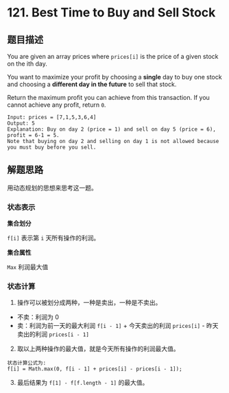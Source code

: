 # 121. Best Time to Buy and Sell Stock

## 题目描述

You are given an array prices where `prices[i]` is the price of a given stock on the ith day.

You want to maximize your profit by choosing a **single** day to buy one stock and choosing a **different day in the future** to sell that stock.

Return the maximum profit you can achieve from this transaction. If you cannot achieve any profit, return `0`.

```
Input: prices = [7,1,5,3,6,4]
Output: 5
Explanation: Buy on day 2 (price = 1) and sell on day 5 (price = 6), profit = 6-1 = 5.
Note that buying on day 2 and selling on day 1 is not allowed because you must buy before you sell.
```

## 解题思路

用动态规划的思想来思考这一题。

### 状态表示

**集合划分**

`f[i]` 表示第 `i` 天所有操作的利润。

**集合属性**

`Max` 利润最大值

### 状态计算

1. 操作可以被划分成两种，一种是卖出，一种是不卖出。
* 不卖：利润为 0
* 卖：利润为前一天的最大利润 `f[i - 1]` + 今天卖出的利润 `prices[i]` - 昨天卖出的利润 `prices[i - 1]`

2. 取以上两种操作的最大值，就是今天所有操作的利润最大值。

```
状态计算公式为:
f[i] = Math.max(0, f[i - 1] + prices[i] - prices[i - 1]);
```

3. 最后结果为 `f[1] - f[f.length - 1]` 的最大值。
